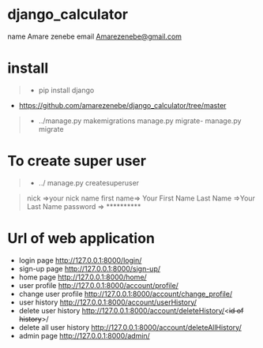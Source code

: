# django_calculator
name Amare zenebe
email Amarezenebe@gmail.com

# install
> - pip install django
- https://github.com/amarezenebe/django_calculator/tree/master 

> - ../manage.py makemigrations
> manage.py migrate- manage.py migrate

# To create super user
> - ../ manage.py createsuperuser

> 	nick =>your nick name
	first name=> Your First Name
	Last Name =>Your Last Name
	password => **********


# Url of web application
- login page http://127.0.0.1:8000/login/
- sign-up page http://127.0.0.1:8000/sign-up/
- home page http://127.0.0.1:8000/home/
- user profile  http://127.0.0.1:8000/account/profile/
- change user profile  http://127.0.0.1:8000/account/change_profile/
- user history  http://127.0.0.1:8000/account/userHistory/
- delete user history  http://127.0.0.1:8000/account/deleteHistory/<~~id of history~~>/
- delete all user history  http://127.0.0.1:8000/account/deleteAllHistory/
- admin page http://127.0.0.1:8000/admin/
